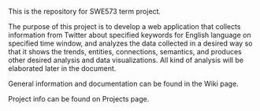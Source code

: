 This is the repository for SWE573 term project.

The purpose of this project is to develop a web application that collects information from Twitter about specified keywords for English language on specified time window, and analyzes the data collected in a desired way so that it shows the trends, entities, connections, semantics, and produces other desired analysis and data visualizations. All kind of analysis will be elaborated later in the document.

General information and documentation can be found in the Wiki page.

Project info can be found on Projects page.
